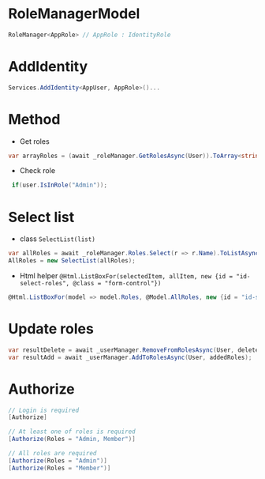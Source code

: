 # RoleManagerModel
```csharp
RoleManager<AppRole> // AppRole : IdentityRole
```
# AddIdentity
```csharp
Services.AddIdentity<AppUser, AppRole>()...
```
# Method
* Get roles
```csharp
var arrayRoles = (await _roleManager.GetRolesAsync(User)).ToArray<string>();
```
* Check role
```cs
 if(user.IsInRole("Admin")); 
 ```
# Select list
* class `SelectList(list)`
```csharp
var allRoles = await _roleManager.Roles.Select(r => r.Name).ToListAsync();
AllRoles = new SelectList(allRoles);
```
* Html helper `@Html.ListBoxFor(selectedItem, allItem, new {id = "id-select-roles", @class = "form-control"})`
```csharp
@Html.ListBoxFor(model => model.Roles, @Model.AllRoles, new {id = "id-select-roles", @class = "w-100"})
```
# Update roles
```csharp
var resultDelete = await _userManager.RemoveFromRolesAsync(User, deletedRoles);
var resultAdd = await _userManager.AddToRolesAsync(User, addedRoles);
```
# Authorize
```csharp
// Login is required
[Authorize] 

// At least one of roles is required
[Authorize(Roles = "Admin, Member")] 

// All roles are required
[Authorize(Roles = "Admin")] 
[Authorize(Roles = "Member")] 
```